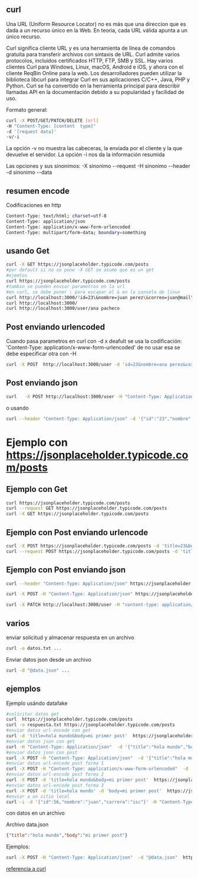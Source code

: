 ## curl

Una URL (Uniform Resource Locator) no es más que una direccion que es dada a un recurso único en la Web. En teoria, cada URL válida apunta a un único recurso.

Curl significa cliente URL y es una herramienta de línea de comandos gratuita para transferir archivos con sintaxis de URL. Curl admite varios protocolos, incluidos certificados HTTP, FTP, SMB y SSL. Hay varios clientes Curl para Windows, Linux, macOS, Android e iOS, y ahora con el cliente ReqBin Online para la web. Los desarrolladores pueden utilizar la biblioteca libcurl para integrar Curl en sus aplicaciones C/C++, Java, PHP y Python. Curl se ha convertido en la herramienta principal para describir llamadas API en la documentación debido a su popularidad y facilidad de uso.

Formato general:
```sh
curl -X POST/GET/PATCH/DELETE [url]
-H "Content-Type: [content  type]"
-d '[request data]'
-v/-i
```
La opción -v no muestra las cabeceras, la enviada por el cliente y la que devuelve el servidor.
La opción -i nos da la información resumida

Las opciones y sus sinonimos:
-X sinonimo --request
-H sinonimo --header
-d sinonimo --data

## resumen encode

Codificaciones en http
```sh
Content-Type: text/html; charset=utf-8
Content-Type: application/json
Content-Type: application/x-www-form-urlencoded
Content-Type: multipart/form-data; boundary=something
```
## usando Get
```sh
curl -X GET https://jsonplaceholder.typicode.com/posts
#por default si no se pone -X GET se asume que es un get
#ejemlos
curl https://jsonplaceholder.typicode.com/posts
#tambin se pueden enviar parametros en la url
#en curl, se debe poner \ para escapar el & en la consola de linux
curl http://localhost:3000/?id=23\&nombre=juan perez\&correo=juan@mail\&edad=23
curl http://localhost:3000/
curl http://localhost:3000/user/ana pacheco
```

## Post enviando urlencoded

Cuando pasa parametros en curl con -d x deafult se usa la codificación: 
'Content-Type: application/x-www-form-urlencoded' 
de no usar esa se debe especificar otra con -H

```sh
curl -X POST  http://localhost:3000/user -d 'id=23&nombre=ana perez&correo=ana@mail&edad=32'
```

## Post enviando json
```sh
curl   -X POST http://localhost:3000/user -H "Content-Type: Application/json" -d '{"id":"23","nombre":"ana perez","correo":"ana@mail","edad":32}'
```
o usando
```sh
curl --header "Content-Type: Application/json" -d '{"id":"23","nombre":"ana perez","correo":"ana@mail","edad":32}' http://localhost:3000/user
```

# Ejemplo con https://jsonplaceholder.typicode.com/posts
## Ejemplo con Get

```sh
curl https://jsonplaceholder.typicode.com/posts
curl --request GET https://jsonplaceholder.typicode.com/posts
curl -X GET https://jsonplaceholder.typicode.com/posts
```

## Ejemplo con Post enviando urlencode

```sh
curl -X POST https://jsonplaceholder.typicode.com/posts -d 'title=23&body=cuerop del body&userId=32'
curl --request POST https://jsonplaceholder.typicode.com/posts -d 'title=23&body=cuerop del body&userId=32'
```

## Ejemplo con Post enviando json

```sh
curl --header "Content-Type: Application/json" https://jsonplaceholder.typicode.com/posts -d '{"title":"23","body":"cuerop de...","userId":32}' 

curl -X POST -H "Content-Type: Application/json" https://jsonplaceholder.typicode.com/posts -d '{"title":"23","body":"cuerop de...","userId":32}'

curl -X PATCH http://localhost:3000/user -H "content-type: application/json" -d '{"id":34,"nombre":"luis","correo":"micorreo","edad":34}'
```
## varios

enviar solicitud y almacenar respuesta en un archivo
```sh
curl -o datos.txt ...
```
Enviar datos json desde un archivo
```sh
curl -d "@data.json" ...
```

## ejemplos

Ejemplo usàndo datafake
```sh
#solicitar datos get
curl  https://jsonplaceholder.typicode.com/posts
curl -o respuesta.txt https://jsonplaceholder.typicode.com/posts
#enviar datos url-encode con get
curl -d 'title=hola mundo&body=mi primer post'  https://jsonplaceholder.typicode.com/posts
#enviar datos json con get 
curl -H "Content-Type: Application/json"  -d '{"title":"hola mundo","body":"mi primer post"}'  https://jsonplaceholder.typicode.com/posts
#enviar datos json con post
curl -X POST -H "Content-Type: Application/json"  -d '{"title":"hola mundo","body":"mi primer post"}'  https://jsonplaceholder.typicode.com/posts
#enviar datos url-encode post forma 1
curl -X POST -H "Content-Type: application/x-www-form-urlencoded"  -d 'title=hola mundo&body=mi primer post'  https://jsonplaceholder.typicode.com/posts
#enviar datos url-encode post forma 2
curl -X POST -d 'title=hola mundo&body=mi primer post'  https://jsonplaceholder.typicode.com/posts
#enviar datos url-encode post forma 3
curl -X POST -d 'title=hola mundo' -d 'body=mi primer post'  https://jsonplaceholder.typicode.com/posts
#enviar a un sitio local
curl -i -d '{"id":56,"nombre":"juan","carrera":"isc"}' -H "Content-Type: Application/json" http://localhost/proyectos/alumnosArray/recibeJson.php
```

con datos en un archivo

Archivo data.json
```json
{"title":"hola mundo","body":"mi primer post"}
```
Ejemplos:
```sh
curl -X POST -H "Content-Type: Application/json"  -d "@data.json"  https://jsonplaceholder.typicode.com/posts
```

[referencia a curl](https://reqbin.com/req/c-bjcj04uw/curl-send-cookies-example)